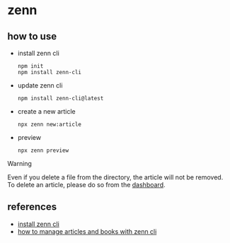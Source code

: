 # zenn
## how to use
* install zenn cli
    ```
    npm init
    npm install zenn-cli
    ```

* update zenn cli
    ```
    npm install zenn-cli@latest
    ```

* create a new article
    ```
    npx zenn new:article
    ```

* preview
    ```
    npx zenn preview
    ```

> [!WARNING]
Even if you delete a file from the directory, the article will not be removed.
To delete an article, please do so from the [dashboard](https://zenn.dev/dashboard).

##  references
* [install zenn cli](https://zenn.dev/zenn/articles/install-zenn-cli)
* [how to manage articles and books with zenn cli](https://zenn.dev/zenn/articles/zenn-cli-guide)

